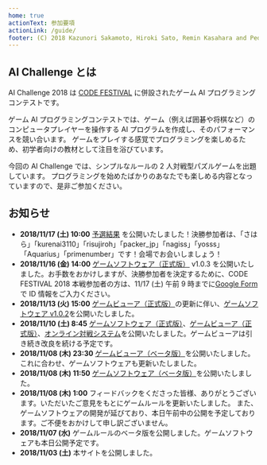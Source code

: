```yaml
---
home: true
actionText: 参加要項
actionLink: /guide/
footer: (C) 2018 Kazunori Sakamoto, Hiroki Sato, Remin Kasahara and Pedro Caldeira
---
```


## AI Challenge とは

AI Challenge 2018 は [CODE FESTIVAL](https://www.recruit-jinji.jp/recruitment/code_fes/) に併設されたゲーム AI プログラミングコンテストです。

ゲーム AI プログラミングコンテストでは、ゲーム（例えば囲碁や将棋など）のコンピュータプレイヤーを操作する AI プログラムを作成し、そのパフォーマンスを競い合います。
ゲームをプレイする感覚でプログラミングを楽しめるため、初学者向けの教材として注目を浴びています。

今回の AI Challenge では、シンプルなルールの 2 人対戦型パズルゲームを出題しています。
プログラミングを始めたばかりのあなたでも楽しめる内容となっていますので、是非ご参加ください。

## お知らせ

- **2018/11/17 (土) 10:00** [予選結果](https://aichallenge.exkazuu.net/contests/7) を公開いたしました！決勝参加者は、「さはら」「kurenai3110」「risujiroh」「packer_jp」「nagiss」「yosss」「Aquarius」「primenumber」です！会場でお会いしましょう！
- **2018/11/16 (金) 14:00** [ゲームソフトウェア（正式版）](https://github.com/exKAZUu/AIChallenge2018AtCodeFestival/releases) v1.0.3 を公開いたしました。お手数をおかけしますが、決勝参加者を決定するために、CODE FESTIVAL 2018 本戦参加者の方は、11/17 (土) 午前 9 時までに[Google Form](https://docs.google.com/forms/d/e/1FAIpQLSemWIDk-cKEk8iLj9KJ5525yQiZL4Isq8ucKxg-X5WB3H9Osg/viewform?usp=sf_link)で ID 情報をご入力ください。
- **2018/11/13 (火) 15:00** [ゲームビューア（正式版）](https://www.exkazuu.net/GameViewerForAIChallenge2018AtCodeFestival/)の更新に伴い、[ゲームソフトウェア v1.0.2](https://github.com/exKAZUu/AIChallenge2018AtCodeFestival/releases)を公開いたしました。
- **2018/11/10 (土) 8:45** [ゲームソフトウェア（正式版）](https://github.com/exKAZUu/AIChallenge2018AtCodeFestival/releases)、[ゲームビューア（正式版）](https://www.exkazuu.net/GameViewerForAIChallenge2018AtCodeFestival/)、[オンライン対戦システム](https://aichallenge.exkazuu.net/)を公開いたしました。ゲームビューアは引き続き改良を続ける予定です。
- **2018/11/08 (木) 23:30** [ゲームビューア（ベータ版）](https://www.exkazuu.net/GameViewerForAIChallenge2018AtCodeFestival/)を公開いたしました。これに合わせ、ゲームソフトウェアも更新いたしました。
- **2018/11/08 (木) 11:50** [ゲームソフトウェア（ベータ版）](https://github.com/exKAZUu/AIChallenge2018AtCodeFestival/releases)を公開いたしました。
- **2018/11/08 (木) 1:00** フィードバックをくださった皆様、ありがとうございます。いただいたご意見をもとにゲームルールを更新いたしました。
  また、ゲームソフトウェアの開発が延びており、本日午前中の公開を予定しております。ご不便をおかけして申し訳ございません。
- **2018/11/07 (水)** ゲームルールのベータ版を公開しました。ゲームソフトウェアも本日公開予定です。
- **2018/11/03 (土)** 本サイトを公開しました。
